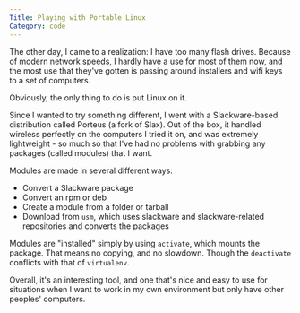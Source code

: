 ```yaml
---
Title: Playing with Portable Linux
Category: code
---
```


The other day, I came to a realization: I have too many flash drives.
Because of modern network speeds, I hardly have a use for most of them now, and the most use that they've gotten is passing around installers and wifi keys to a set of computers.

Obviously, the only thing to do is put Linux on it.

Since I wanted to try something different, I went with a Slackware-based distribution called Porteus (a fork of Slax). Out of the box, it handled wireless perfectly on the computers I tried it on, and was extremely lightweight - so much so that I've had no problems with grabbing any packages (called modules) that I want.

Modules are made in several different ways:

- Convert a Slackware package
- Convert an rpm or deb
- Create a module from a folder or tarball
- Download from `usm`, which uses slackware and slackware-related repositories and converts the packages

Modules are "installed" simply by using `activate`, which mounts the package. That means no copying, and no slowdown. Though the `deactivate` conflicts with that of `virtualenv`.

Overall, it's an interesting tool, and one that's nice and easy to use for situations when I want to work in my own environment but only have other peoples' computers.
